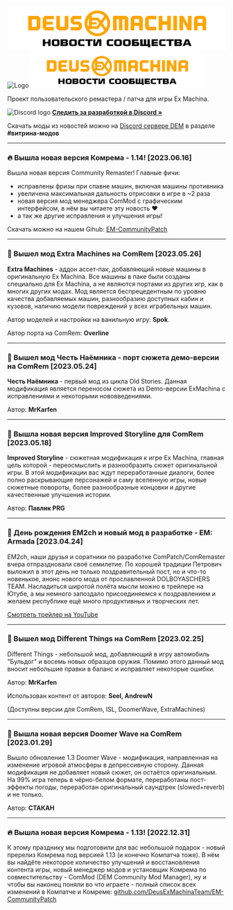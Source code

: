 <!-- Header -->

![NewsLogo](https://raw.githubusercontent.com/DeusExMachinaTeam/ComModNews/main/news_ru.png)
<img src="https://user-images.githubusercontent.com/79088546/174285554-cf467b80-7264-475f-94ec-bacc204b04c9.png" alt="Logo" width="400">
<img src="https://raw.githubusercontent.com/DeusExMachinaTeam/ComModNews/main/news_ru.png" alt="Logo" width="400">

Проект пользовательского ремастера / патча для игры Ex Machina.

![Discord logo](https://user-images.githubusercontent.com/79088546/174305727-755adfa0-57c2-41b0-9717-8476fcbc4567.png) [**Следить за разработкой в Discord »**](https://discord.gg/deus-ex-machina-522817939616038912)

Скачать моды из новостей можно на [Discord сервере DEM](https://discord.gg/deus-ex-machina-522817939616038912) в разделе **#витрина-модов**

---
### 🔥 Вышла новая версия Комрема - 1.14! [2023.06.16]

Вышла новая версия Community Remaster! Главные фичи:
* исправлены фризы при спавне машин, включая машины противника
* увеличена максимальная дальность отрисовки в игре в ~2 раза
* новая версия мод менеджера ComMod с графическим интерфейсом, в нём вы читаете эту новость ❤️
* а так же другие исправления и улучшения игры!

Скачать можно на нашем Gihub: [EM-CommunityPatch](https://github.com/DeusExMachinaTeam/EM-CommunityPatch)

---
### 🔧 Вышел мод Extra Machines на ComRem [2023.05.26]

**Extra Machines** - аддон ассет-пак, добавляющий новые машины в оригинальную Ex Machina.
Все машины в паке были созданы специально для Ex Machina, а не являются портами из других игр, как в многих других модах. Мод является беспрецедентным по уровню качества добавляемых машин, разнообразию доступных кабин и кузовов, наличию модели повреждений у всех играбельных машин.

Автор моделей и настройки на ванильную игру: **Spok**.

Автор порта на ComRem: **Overline**

---
### 🔧 Вышел мод Честь Наёмника - порт сюжета демо-версии на ComRem [2023.05.24]

**Честь Наёмника** - первый мод из цикла Old Stories.
Данная модификация является переносом сюжета из Demo-версии ExMachina с исправлениями и некоторыми нововведениями.

Автор: **MrKarfen**

---
### 🔧 Вышла новая версия Improved Storyline для ComRem [2023.05.18]

**Improved Storyline** - сюжетная модификация к игре Ex Machina, главная цель которой - переосмыслить и разнообразить сюжет оригинальной игры.
В этой модификации вас ждут переработанные диалоги, более полно раскрывающие персонажей и саму вселенную игры, новые сюжетные повороты, более разнообразные концовки и другие качественные улучшения истории.

Автор: **Павлик PRG**

---
### 🔧 День рождения EM2ch и новый мод в разработке - EM: Armada [2023.04.24]

EM2ch, наши друзья и соратники по разработке ComPatch/ComRemaster вчера отпраздновали своё семилетие.
По хорошей традиции Петрович выложил в этот день не только поздравительный пост, но и что-то новенькое, анонс нового мода от прославленной DOLBOYASCHERS TEAM. Насладиться широтой полёта мысли можно в трейлере на Ютубе, а мы немного запоздало присоединяемся к поздравлением и желаем республике ещё много продуктивных и творческих лет.

[Смотреть трейлер на YouTube](https://www.youtube.com/watch?v=CaSsOAplJw8)

---
### 🔧 Вышел мод Different Things на ComRem [2023.02.25]

Different Things - небольшой мод, добавляющий в игру автомобиль "Бульдог" и восемь новых образцов оружия. Помимо этого данный мод вносит небольшие правки в баланс и исправляет некоторые ошибки.

Автор: **MrKarfen**

Использован контент от авторов: **Seel, AndrewN**

(Доступны версии для ComRem, ISL, DoomerWave, ExtraMachines)

---
### 🔧 Вышла новая версия Doomer Wave на ComRem [2023.01.29]

Вышло обновление 1.3
Doomer Wave - модификация, направленная на изменение игровой атмосферы в депрессивную сторону. Данная модификация не добавляет новый сюжет, он остаётся оригинальным.
На 99% игра теперь в чёрно-белом формате, переработаны пост-эффекты погоды, переработан оригинальный саундтрек (slowed+reverb) и не только.

Автор: **СТАКАН**

---
### 🔥 Вышла новая версия Комрема - 1.13! [2022.12.31]

К этому празднику мы подготовили для вас небольшой подарок - новый пререлиз Комрема под версией 1.13 (и конечно Компатча тоже). В нём вы найдёте некоторое количество улучшений и восстановления контента игры, новый менеджер модов и установщик Комрема по совместительству - ComMod (DEM Community Mod Manager), ну и чтобы вы наконец поняли во что играете - полный список всех изменений в Компатче и Комреме: [github.com/DeusExMachinaTeam/EM-CommunityPatch](https://github.com/DeusExMachinaTeam/EM-CommunityPatch)
